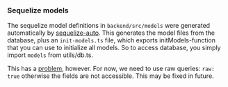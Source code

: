 ### Sequelize models

The sequelize model definitions in `backend/src/models` were generated automatically by [sequelize-auto](https://github.com/sequelize/sequelize-auto). This generates the model files from the database, plus an `init-models.ts` file, which exports initModels-function that you can use to initialize all models. So to access database, you simply import `models` from utils/db.ts.

This has a [problem](https://github.com/nowcommunity/nowdatabase/issues/15), however. For now, we need to use raw queries: `raw: true` otherwise the fields are not accessible. This may be fixed in future.